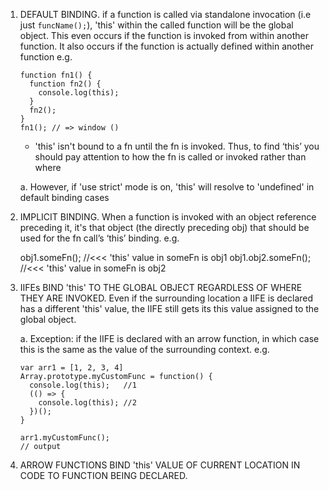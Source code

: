 
1.  DEFAULT BINDING. if a function is called via standalone invocation (i.e just ` funcName(); `),
    'this' within the called function will be the global object. This even occurs if the function
    is invoked from within another function. It also occurs if the function is actually defined
    within another function e.g.

        function fn1() {
          function fn2() {
            console.log(this);
          }
          fn2();
        } 
        fn1(); // => window ()

    *   'this' isn't bound to a fn until the fn is invoked. Thus, to find ‘this’ you should
        pay attention to how the fn is called or invoked rather than where

    a.  However, if 'use strict' mode is on, 'this' will resolve to 'undefined' in default binding cases

2.  IMPLICIT BINDING. When a function is invoked with an object reference preceding it, it's that
    object (the directly preceding obj) that should be used for the fn call’s ‘this’ binding. e.g.

    obj1.someFn();       //<<< 'this' value in someFn is obj1
    obj1.obj2.someFn();  //<<< 'this' value in someFn is obj2

3.  IIFEs BIND 'this' TO THE GLOBAL OBJECT REGARDLESS OF WHERE THEY ARE INVOKED. Even if the
    surrounding location a IIFE is declared has a different 'this' value, the IIFE still gets its
    this value assigned to the global object.

    a.  Exception: if the IIFE is declared with an arrow function, in which case this is the same
        as the value of the surrounding context. e.g.

        var arr1 = [1, 2, 3, 4]
        Array.prototype.myCustomFunc = function() {
          console.log(this);   //1
          (() => {
            console.log(this); //2
          })();
        }

        arr1.myCustomFunc();
        // output 

4.  ARROW FUNCTIONS BIND 'this' VALUE OF CURRENT LOCATION IN CODE TO FUNCTION BEING DECLARED.
